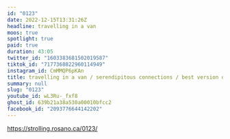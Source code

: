 ```yaml
---
id: "0123"
date: 2022-12-15T13:31:26Z
headline: travelling in a van
moos: true
spotlight: true
paid: true
duration: 43:05
twitter_id: "1603383681502019587"
tiktok_id: "7177368822960114949"
instagram_id: CmMMQP6pKAn
title: travelling in a van / serendipitous connections / best version of yourself
summary: null
slug: "0123"
youtube_id: wL3Ru-_fxf8
ghost_id: 639b21a38a530a00010bfcc2
facebook_id: "2093776644142202"
---
```

https://strolling.rosano.ca/0123/
